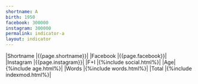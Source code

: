 ```yaml
---
shortname: A
birth: 1950
facebook: 300000
instagram: 300000
permalink: indicator-a
layout: indicator
---
```


|Shortname |{{page.shortname}}|
|Facebook |{{page.facebook}}|
|Instagram |{{page.instagram}}|
|F+I |{%include social.html%}|
|Age| {%include age.html%}|
|Words |{%include words.html%}|
|Total |{%include indexmod.html%}|
